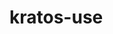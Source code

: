 # kratos-use

<!-- cd ../ -->
<!-- kratos tool protoc app/apps/wxapp/api/api.proto -->
<!-- ./cmd -conf ../configs -->
